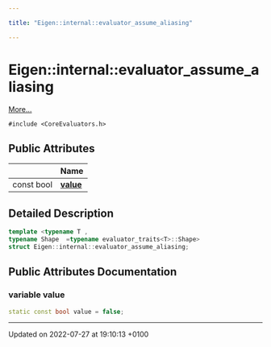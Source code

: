 ```yaml
---

title: "Eigen::internal::evaluator_assume_aliasing"

---
```


# Eigen::internal::evaluator_assume_aliasing



 [More...](#detailed-description)


`#include <CoreEvaluators.h>`

## Public Attributes

|                | Name           |
| -------------- | -------------- |
| const bool | **[value](http://example.org/classes/structeigen_1_1internal_1_1evaluator__assume__aliasing/#variable-value)**  |

## Detailed Description

```cpp
template <typename T ,
typename Shape  =typename evaluator_traits<T>::Shape>
struct Eigen::internal::evaluator_assume_aliasing;
```

## Public Attributes Documentation

### variable value

```cpp
static const bool value = false;
```


-------------------------------

Updated on 2022-07-27 at 19:10:13 +0100